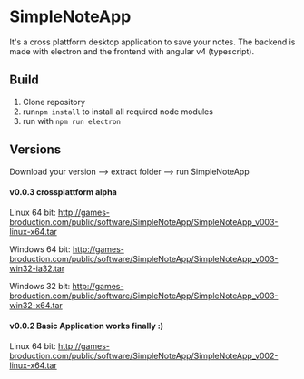 # SimpleNoteApp

It's a cross plattform desktop application to save your notes.
The backend is made with electron and the frontend with angular v4 (typescript).

## Build
1. Clone repository
2. run```npm install``` to install all required node modules
3. run with ```npm run electron```

## Versions
Download your version --> extract folder --> run SimpleNoteApp
#### v0.0.3 crossplattform alpha
Linux 64 bit: http://games-broduction.com/public/software/SimpleNoteApp/SimpleNoteApp_v003-linux-x64.tar

Windows 64 bit: http://games-broduction.com/public/software/SimpleNoteApp/SimpleNoteApp_v003-win32-ia32.tar

Windows 32 bit: http://games-broduction.com/public/software/SimpleNoteApp/SimpleNoteApp_v003-win32-x64.tar

#### v0.0.2 Basic Application works finally :)
Linux 64 bit: http://games-broduction.com/public/software/SimpleNoteApp/SimpleNoteApp_v002-linux-x64.tar

